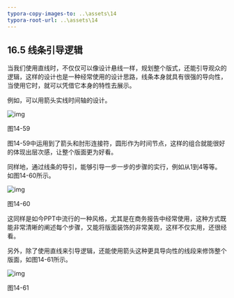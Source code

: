 ```yaml
---
typora-copy-images-to: ..\assets\14
typora-root-url: ..\assets\14
---
```


## **16.5**  **线条引导逻辑**

当我们使用直线时，不仅仅可以像设计悬线一样，规划整个版式，还能引导观众的逻辑，这样的设计也是一种经常使用的设计思路，线条本身就具有很强的导向性，当使用它时，就可以凭借它本身的特性去展示。

例如，可以用箭头实线时间轴的设计。

![img](/../../第十四章%20让图形引导逻辑.files/image064.jpg)

图14-59

图14-59中运用到了箭头和肘形连接符，圆形作为时间节点，这样的组合就能很好的体现出层次感，让整个版面更为好看。

同样地，通过线条的导引，能够引导一步一步的步骤的实行，例如从1到4等等。如图14-60所示。

![img](/../../第十四章%20让图形引导逻辑.files/image065.jpg)

图14-60

这同样是如今PPT中流行的一种风格，尤其是在商务报告中经常使用，这种方式既能非常清晰的阐述每个步骤，又能将版面装饰的非常美观，这样不仅实用，还很经看。

另外，除了使用直线来引导逻辑，还能使用箭头这种更具导向性的线段来修饰整个版面，如图14-61所示。

![img](/../../第十四章%20让图形引导逻辑.files/image066.jpg)

图14-61
